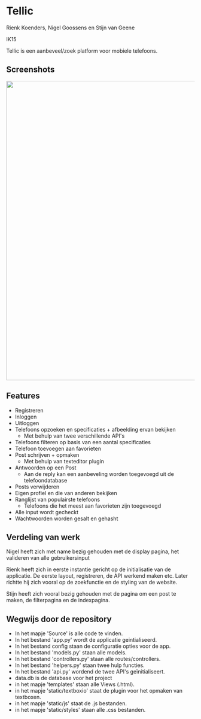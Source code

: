 # Tellic

<p>Rienk Koenders, Nigel Goossens en Stijn van Geene<br /></p>
<p>IK15</p>
<p>Tellic is een aanbeveel/zoek platform voor mobiele telefoons.</p>
<h2> Screenshots</h2>
<img src="https://i.imgur.com/otmxWY1.png" width='800px'/>
<br>
<h2>Features</h2>
<ul>
  <li>Registreren</li>
  <li>Inloggen</li>
  <li>Uitloggen</li>
  <li>Telefoons opzoeken en specificaties + afbeelding ervan bekijken
    <ul>
      <li> Met behulp van twee verschillende API's</li>
    </ul>
  </li>  
  <li>Telefoons filteren op basis van een aantal specificaties</li>
  <li>Telefoon toevoegen aan favorieten</li>
  <li>Post schrijven + opmaken
  <ul>
    <li> Met behulp van texteditor plugin </li>
  </ul>
  </li>
  <li>Antwoorden op een Post
  <ul>
    <li> Aan de reply kan een aanbeveling worden toegevoegd uit de telefoondatabase </li>
  </ul>
  </li>
  <li>Posts verwijderen</li>
  <li>Eigen profiel en die van anderen bekijken</li>
  <li>Ranglijst van populairste telefoons
  <ul>
    <li> Telefoons die het meest aan favorieten zijn toegevoegd </li>
  </ul>
  </li>
  <li>Alle input wordt gecheckt</li>
  <li>Wachtwoorden worden gesalt en gehasht</li>
</ul>

<h2> Verdeling van werk </h2>
<p> Nigel heeft zich met name bezig gehouden met de display pagina, het valideren van alle gebruikersinput</p>
<p> Rienk heeft zich in eerste instantie gericht op de initialisatie van de applicatie. De eerste layout, registreren, de API werkend maken etc. Later richtte hij zich vooral op de zoekfunctie en de styling van de website.</p>
<p> Stijn heeft zich vooral bezig gehouden met de pagina om een post te maken, de filterpagina en de indexpagina. </p>

<h2>Wegwijs door de repository</h2>
<ul>
  <li>In het mapje 'Source' is alle code te vinden.</li>
  <li>In het bestand 'app.py' wordt de applicatie geintialiseerd.</li>
  <li>In het bestand config staan de configuratie opties voor de app.</li>
  <li>In het bestand 'models.py' staan alle models.</li>
  <li>In het bestand 'controllers.py' staan alle routes/controllers.</li>
  <li>In het bestand 'helpers.py' staan twee hulp functies.</li>
  <li>In het bestand 'api.py' wordend de twee API's geïnitialiseert.</li>
  <li>data.db is de database voor het project</li>
  <li>in het mapje 'templates' staan alle Views (.html).</li>
  <li>in het mapje 'static/textboxio' staat de plugin voor het opmaken van textboxen.</li>
  <li>in het mapje 'static/js' staat de .js bestanden.</li>
  <li>in het mapje 'static/styles' staan alle .css bestanden.</li>
</ul>
<p><br /></p>
